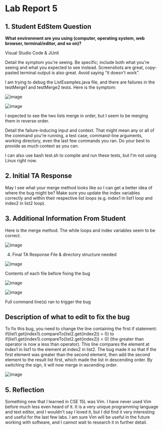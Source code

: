 # Lab Report 5

## 1. Student EdStem Question

**What environment are you using (computer, operating system, web browser, terminal/editor, and so on)?**

Visual Studio Code & JUnit

Detail the symptom you're seeing. Be specific; include both what you're seeing and what you expected to see instead. Screenshots are great, copy-pasted terminal output is also great. Avoid saying “it doesn't work”.

I am trying to debug the ListExamples.java file, and there are failures in the testMerge1 and testMerge2 tests. Here is the symptom:

![image](https://github.com/gauravn17/cse-15l-lab-reports/assets/93863977/769d3a33-a212-4b7b-8162-deeeee34f46d)

![image](https://github.com/gauravn17/cse-15l-lab-reports/assets/93863977/43725159-ffb8-4d01-ad9f-2a4d1a9b3131)

I expected to see the two lists merge in order, but I seem to be merging them in reverse order.

Detail the failure-inducing input and context. That might mean any or all of the command you're running, a test case, command-line arguments, working directory, even the last few commands you ran. Do your best to provide as much context as you can.

I can also use bash test.sh to compile and run these tests, but I'm not using Linux right now.

## 2. Initial TA Response

May I see what your merge method looks like so I can get a better idea of where the bug might be? Make sure you update the index variables correctly and within their respective list loops (e.g. index1 in list1 loop and index2 in list2 loop).

## 3. Additional Information From Student

Here is the merge method. The while loops and index variables seem to be correct.

![image](https://github.com/gauravn17/cse-15l-lab-reports/assets/93863977/39ad6e85-9b7b-47e0-a950-d886f2c799ae)


4. Final TA Response
File & directory structure needed

![image](https://github.com/gauravn17/cse-15l-lab-reports/assets/93863977/96b4b52d-2293-4e96-8193-bc1d4c48a69b)


Contents of each file before fixing the bug

![image](https://github.com/gauravn17/cse-15l-lab-reports/assets/93863977/1f450e83-07ae-456a-8a80-acaa27a63c95)

![image](https://github.com/gauravn17/cse-15l-lab-reports/assets/93863977/44dd759e-80db-4608-963a-a95a8d8d0105)

Full command line(s) ran to trigger the bug

## Description of what to edit to fix the bug

To fix this bug, you need to change the line containing the first if statement: if(list1.get(index1).compareTo(list2.get(index2)) > 0) to if(list1.get(index1).compareTo(list2.get(index2)) < 0) (the greater than operator is now a less than operator). This line compares the element at index1 in list1 to the element at index2 in list2. The bug made it so that if the first element was greater than the second element, then add the second element to the result list first, which made the list in descending order. By switching the sign, it will now merge in ascending order.

![image](https://github.com/gauravn17/cse-15l-lab-reports/assets/93863977/3573579d-f904-48b1-9b29-ddf95768c085)

## 5. Reflection

Something new that I learned in CSE 15L was Vim. I have never used Vim before much less even heard of it. It is a very unique programming language and text editor, and I wouldn't say I loved it, but I did find it very interesting and useful for the last few labs. I am sure Vim will be useful in the future working with software, and I cannot wait to research it in further detail. 
